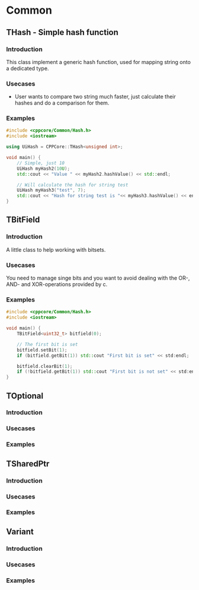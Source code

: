 # Common
## THash - Simple hash function
### Introduction
This class implement a generic hash function, used for mapping string onto a dedicated type.

### Usecases
- User wants to compare two string much faster, just calculate their hashes and do a comparison for them.

### Examples
```cpp
#include <cppcore/Common/Hash.h>
#include <iostream>

using UiHash = CPPCore::THash<unsigned int>;

void main() {
    // Simple, just 10
    UiHash myHash2(10U);
    std::cout << "Value " << myHash2.hashValue() << std::endl;

    // Will calculate the hash for string test 
    UiHash myHash3("test", 7);
    std::cout << "Hash for string test is "<< myHash3.hashValue() << endl;
}
```

## TBitField 
### Introduction
A little class to help working with bitsets. 

### Usecases
You need to manage singe bits and you want to avoid dealing with the OR-, AND- and XOR-operations provided by c.

### Examples
```cpp
#include <cppcore/Common/Hash.h>
#include <iostream>

void main() {
    TBitField<uint32_t> bitfield(0);

    // The first bit is set
    bitfield.setBit(1);
    if (bitfield.getBit(1)) std::cout "First bit is set" << std:endl;

    bitfield.clearBit(1);
    if (!bitfield.getBit(1)) std::cout "First bit is not set" << std:endl;
}
```

## TOptional
### Introduction
### Usecases
### Examples

## TSharedPtr
### Introduction
### Usecases
### Examples

## Variant
### Introduction
### Usecases
### Examples
